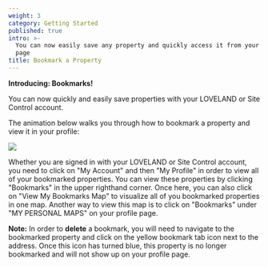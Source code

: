 ```yaml
---
weight: 3
category: Getting Started
published: true
intro: >-
  You can now easily save any property and quickly access it from your profile
  page
title: Bookmark a Property
---
```

**Introducing: Bookmarks!**

You can now quickly and easily save properties with your LOVELAND or Site Control account.

The animation below walks you through how to bookmark a property and view it in your profile:

![]({{site.baseurl}}/http://recordit.co/gkyg6xH8sR)

Whether you are signed in with your LOVELAND or Site Control account, you need to click on "My Account" and then "My Profile" in order to view all of your bookmarked properties. You can view these properties by clicking "Bookmarks" in the upper righthand corner. Once here, you can also click on "View My Bookmarks Map" to visualize all of you bookmarked properties in one map. Another way to view this map is to click on "Bookmarks" under "MY PERSONAL MAPS" on your profile page.

**Note:** In order to **delete** a bookmark, you will need to navigate to the bookmarked property and click on the yellow bookmark tab icon next to the address. Once this icon has turned blue, this property is no longer bookmarked and will not show up on your profile page.

